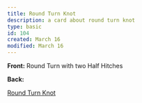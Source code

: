 ```yaml
---
title: Round Turn Knot
description: a card about round turn knot
type: basic
id: 104
created: March 16
modified: March 16
---
```


**Front:**
Round Turn with two Half Hitches

**Back:**

[Round Turn Knot](https://www.youtube.com/watch?v=M_W3nlil1Ko&list=PLMoCfFBA9IMWkGLDg-RXf6hCHSSumWlha&index=2)